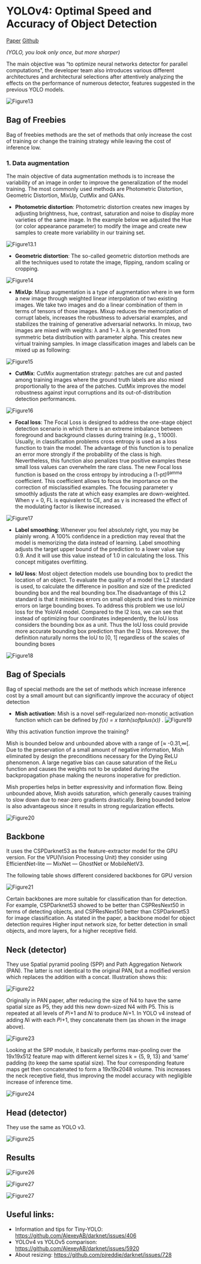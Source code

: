 [link13]: https://github.com/anilbayramgogebakan/YOLO-papers-summaries/blob/main/src/fig13.png
[link13.1]: https://github.com/anilbayramgogebakan/YOLO-papers-summaries/blob/main/src/fig13.1.png
[link14]: https://github.com/anilbayramgogebakan/YOLO-papers-summaries/blob/main/src/fig14.png
[link15]: https://github.com/anilbayramgogebakan/YOLO-papers-summaries/blob/main/src/fig15.png
[link16]: https://github.com/anilbayramgogebakan/YOLO-papers-summaries/blob/main/src/fig16.png
[link17]: https://github.com/anilbayramgogebakan/YOLO-papers-summaries/blob/main/src/fig17.png
[link18]: https://github.com/anilbayramgogebakan/YOLO-papers-summaries/blob/main/src/fig18.png
[link19]: https://github.com/anilbayramgogebakan/YOLO-papers-summaries/blob/main/src/fig19.png
[link20]: https://github.com/anilbayramgogebakan/YOLO-papers-summaries/blob/main/src/fig20.png
[link21]: https://github.com/anilbayramgogebakan/YOLO-papers-summaries/blob/main/src/fig21.png
[link22]: https://github.com/anilbayramgogebakan/YOLO-papers-summaries/blob/main/src/fig22.png
[link23]: https://github.com/anilbayramgogebakan/YOLO-papers-summaries/blob/main/src/fig23.png
[link24]: https://github.com/anilbayramgogebakan/YOLO-papers-summaries/blob/main/src/fig24.png
[link25]: https://github.com/anilbayramgogebakan/YOLO-papers-summaries/blob/main/src/fig25.png
[link26]: https://github.com/anilbayramgogebakan/YOLO-papers-summaries/blob/main/src/fig26.png
[link27]: https://github.com/anilbayramgogebakan/YOLO-papers-summaries/blob/main/src/fig27.png
[link28]: https://github.com/anilbayramgogebakan/YOLO-papers-summaries/blob/main/src/fig28.png

# YOLOv4: Optimal Speed and Accuracy of Object Detection
[Paper](https://arxiv.org/abs/2004.10934) [Github](https://github.com/AlexeyAB/darknet)

*(YOLO, you look only once, but more sharper)*

The main objective was “to optimize neural networks detector for parallel computations”, the developer team also introduces various different architectures and architectural selections after attentively analyzing the effects on the performance of numerous detector, features suggested in the previous YOLO models.

![Figure13][link13]

## Bag of Freebies

Bag of freebies methods are the set of methods that only increase the cost of training or change the training strategy while leaving the cost of inference low.

### 1. Data augmentation
The main objective of data augmentation methods is to increase the variability of an image in order to improve the generalization of the model training. The most commonly used methods are Photometric Distortion, Geometric Distortion, MixUp, CutMix and GANs.

* **Photometric distortion**: Photometric distortion creates new images by adjusting brightness, hue, contrast, saturation and noise to display more varieties of the same image. In the example below we adjusted the Hue (or color appearance parameter) to modify the image and create new samples to create more variability in our training set.

![Figure13.1][link13.1]

* **Geometric distortion**: The so-called geometric distortion methods are all the techniques used to rotate the image, flipping, random scaling or cropping.

![Figure14][link14]

* **MixUp**: Mixup augmentation is a type of augmentation where in we form a new image through weighted linear interpolation of two existing images. We take two images and do a linear combination of them in terms of tensors of those images. Mixup reduces the memorization of corrupt labels, increases the robustness to adversarial examples, and stabilizes the training of generative adversarial networks. In mixup, two images are mixed with weights: λ and 1−𝜆. λ is generated from symmetric beta distribution with parameter alpha. This creates new virtual training samples. In image classification images and labels can be mixed up as following:

![Figure15][link15]

* **CutMix**: CutMix augmentation strategy: patches are cut and pasted among training images where the ground truth labels are also mixed proportionally to the area of the patches. CutMix improves the model robustness against input corruptions and its out-of-distribution detection performances.

![Figure16][link16]

* **Focal loss**: The Focal Loss is designed to address the one-stage object detection scenario in which there is an extreme imbalance between foreground and background classes during training (e.g., 1:1000). Usually, in classification problems cross entropy is used as a loss function to train the model. The advantage of this function is to penalize an error more strongly if the probability of the class is high. Nevertheless, this function also penalizes true positive examples these small loss values can overwhelm the rare class. The new Focal loss function is based on the cross entropy by introducing a (1-pt)<sup>gamma</sup> coefficient. This coefficient allows to focus the importance on the correction of misclassified examples. The focusing parameter γ smoothly adjusts the rate at which easy examples are down-weighted. When γ = 0, FL is equivalent to CE, and as γ is increased the effect of the modulating factor is likewise increased.

![Figure17][link17]

* **Label smoothing**: Whenever you feel absolutely right, you may be plainly wrong. A 100% confidence in a prediction may reveal that the model is memorizing the data instead of learning. Label smoothing adjusts the target upper bound of the prediction to a lower value say 0.9. And it will use this value instead of 1.0 in calculating the loss. This concept mitigates overfitting.

* **IoU loss**: Most object detection models use bounding box to predict the location of an object. To evaluate the quality of a model the L2 standard is used, to calculate the difference in position and size of the predicted bounding box and the real bounding box.The disadvantage of this L2 standard is that it minimizes errors on small objects and tries to minimize errors on large bounding boxes. To address this problem we use IoU loss for the YoloV4 model. Compared to the l2 loss, we can see that instead of optimizing four coordinates independently, the IoU loss considers the bounding box as a unit. Thus the IoU loss could provide more accurate bounding box prediction than the l2 loss. Moreover, the definition naturally norms the IoU to [0, 1] regardless of the scales of bounding boxes

![Figure18][link18]

## Bag of Specials

Bag of special methods are the set of methods which increase inference cost by a small amount but can significantly improve the accuracy of object detection
* **Mish activation**: Mish is a novel self-regularized non-monotic activation function which can be defined by *f(x) = x tanh(softplus(x))*
.
![Figure19][link19]

Why this activation function improve the training?

Mish is bounded below and unbounded above with a range of [≈ -0.31,∞[. Due to the preservation of a small amount of negative information, Mish eliminated by design the preconditions necessary for the Dying ReLU phenomenon. A large negative bias can cause saturation of the ReLu function and causes the weights not to be updated during the backpropagation phase making the neurons inoperative for prediction.

Mish properties helps in better expressivity and information flow. Being unbounded above, Mish avoids saturation, which generally causes training to slow down due to near-zero gradients drastically. Being bounded below is also advantageous since it results in strong regularization effects.

![Figure20][link20]

## Backbone

It uses the CSPDarknet53 as the feature-extractor model for the GPU version. For the VPU(Vision Processing Unit) they consider using EfficientNet-lite — MixNet — GhostNet or MobileNetV3.

The following table shows different considered backbones for GPU version

![Figure21][link21]

Certain backbones are more suitable for classification than for detection. For example, CSPDarknet53 showed to be better than CSPResNext50 in terms of detecting objects, and CSPResNext50 better than CSPDarknet53 for image classification. As stated in the paper, a backbone model for object detection requires Higher input network size, for better detection in small objects, and more layers, for a higher receptive field.

## Neck (detector)

They use Spatial pyramid pooling (SPP) and Path Aggregation Network (PAN). The latter is not identical to the original PAN, but a modified version which replaces the addition with a concat. Illustration shows this:

![Figure22][link22]

Originally in PAN paper, after reducing the size of N4 to have the same spatial size as P5, they add this new down-sized N4 with P5. This is repeated at all levels of 𝑃𝑖+1 and 𝑁𝑖 to produce 𝑁𝑖+1. In YOLO v4 instead of adding 𝑁𝑖 with each 𝑃𝑖+1, they concatenate them (as shown in the image above).

![Figure23][link23]

Looking at the SPP module, it basically performs max-pooling over the 19x19x512 feature map with different kernel sizes k = {5, 9, 13} and ‘same’ padding (to keep the same spatial size). The four corresponding feature maps get then concatenated to form a 19x19x2048 volume. This increases the neck receptive field, thus improving the model accuracy with negligible increase of inference time.

![Figure24][link24]

## Head (detector)

They use the same as YOLO v3.

![Figure25][link25]

## Results

![Figure26][link26]

![Figure27][link27]

![Figure27][link27]

## Useful links:

* Information and tips for Tiny-YOLO: https://github.com/AlexeyAB/darknet/issues/406
* YOLOv4 vs YOLOv5 comparison: https://github.com/AlexeyAB/darknet/issues/5920
* About resizing: https://github.com/pjreddie/darknet/issues/728
